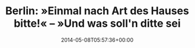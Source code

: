 ---
retweeted: false
source: <a href="http://twitter.com" rel="nofollow">Twitter Web Client</a>
entities:
  hashtags: []
  symbols: []
  user_mentions: []
  urls: []
display_text_range:
- '0'
- '74'
favorite_count: '1'
id_str: '464282952785211392'
truncated: false
retweet_count: '0'
id: '464282952785211392'
created_at: Thu May 08 05:57:36 +0000 2014
favorited: false
full_text: 'Berlin: »Einmal nach Art des Hauses bitte!« – »Und was soll''n ditte sein?«'
lang: de
tags:
- pesos/twitter
date: '2014-05-08T05:57:36+00:00'
src: https://twitter.com/bascht/status/464282952785211392
original_url: https://twitter.com/bascht/status/464282952785211392
type: twitter_tweet
text: 'Berlin: »Einmal nach Art des Hauses bitte!« – »Und was soll''n ditte sein?«'
title: 'Berlin: »Einmal nach Art des Hauses bitte!« – »Und was soll''n ditte sei'

---